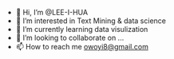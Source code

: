 - 👋 Hi, I’m @LEE-I-HUA
- 👀 I’m interested in Text Mining & data science
- 🌱 I’m currently learning data visulization
- 💞️ I’m looking to collaborate on ...
- 📫 How to reach me owoyi8@gmail.com

<!---
LEE-I-HUA/LEE-I-HUA is a ✨ special ✨ repository because its `README.md` (this file) appears on your GitHub profile.
You can click the Preview link to take a look at your changes.
--->
